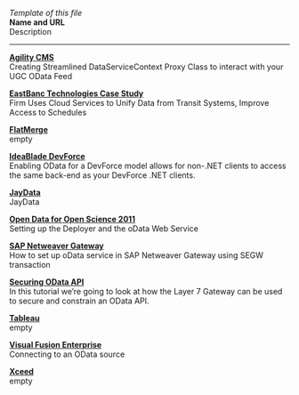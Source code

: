 *Template of this file*<br>
**Name and URL**<br>
Description<br>

---------------------------------------------------------------------------------------------------------------
**[Agility CMS](http://developer.agilitycms.com/tutorials/Creating-Streamlined-DataServiceContext-Proxy-Class-to-interact-with-your-UGC-OData-Feed.aspx)**<br>
Creating Streamlined DataServiceContext Proxy Class to interact with your UGC OData Feed

**[EastBanc Technologies Case Study](http://www.microsoft.com/casestudies/Windows-Azure/EastBanc-Technologies/Firm-Uses-Cloud-Services-to-Unify-Data-from-Transit-Systems-Improve-Access-to-Schedules/4000009148)**<br>
Firm Uses Cloud Services to Unify Data from Transit Systems, Improve Access to Schedules

**[FlatMerge](http://flatmergeblog.blogspot.be/2013/03/new-feature-get-odata-output-from.html)**<br>
empty

**[IdeaBlade DevForce](http://drc.ideablade.com/xwiki/bin/view/Documentation/odata-enable)**<br>
Enabling OData for a DevForce model allows for non-.NET clients to access the same back-end as your DevForce .NET clients.

**[JayData](http://jaydata.org/tutorials/how-to-build-a-simple-odata-based-ajax-application)**<br>
JayData

**[Open Data for Open Science 2011](http://research.microsoft.com/en-us/events/devweek4environmentalresearch/default.aspx)**<br>
Setting up the Deployer and the oData Web Service

**[SAP Netweaver Gateway](http://www.abap-developers.com/2014/07/simple-openui5-application-i-how-to-create-odata-model-using-segw/)**<br>
How to set up oData service in SAP Netweaver Gateway using SEGW transaction

**[Securing OData API](http://www.layer7tech.com/tutorials/securing-odata-api)**<br>
In this tutorial we’re going to look at how the Layer 7 Gateway can be used to secure and constrain an OData API.

**[Tableau](http://onlinehelp.tableausoftware.com/v6.1/public/online/en-us/examples_odata.html)**<br>
empty

**[Visual Fusion Enterprise](http://docs.idvsolutions.com/vf/5.5/Documents/connectingtoanodatas.html)**<br>
Connecting to an OData source

**[Xceed](http://www.youtube.com/watch?v=jv7tP-F2mrQ)**<br>
empty
